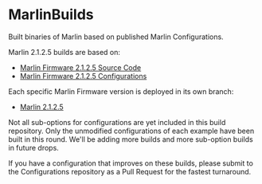 # MarlinBuilds
Built binaries of Marlin based on published Marlin Configurations.

Marlin 2.1.2.5 builds are based on:
- [Marlin Firmware 2.1.2.5 Source Code](//github.com/MarlinFirmware/Marlin/releases/tag/2.1.2.5)
- [Marlin Firmware 2.1.2.5 Configurations](//github.com/MarlinFirmware/Configurations/tree/release-2.1.2.5)

Each specific Marlin Firmware version is deployed in its own branch:
- [Marlin 2.1.2.5](//github.com/MarlinFirmware/MarlinBuilds/tree/release-2.1.2.5)

Not all sub-options for configurations are yet included in this build repository. Only the unmodified configurations of each example have been built in this round. We'll be adding more builds and more sub-option builds in future drops.

If you have a configuration that improves on these builds, please submit to the Configurations repository as a Pull Request for the fastest turnaround.
